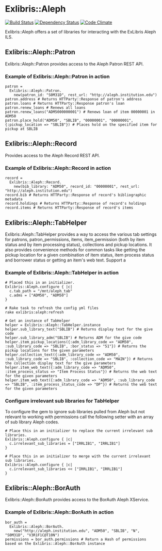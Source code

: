 # Exlibris::Aleph
[![Build Status](https://api.travis-ci.org/scotdalton/exlibris-aleph.png?branch=master)](https://travis-ci.org/scotdalton/exlibris-aleph)
[![Dependency Status](https://gemnasium.com/scotdalton/exlibris-aleph.png)](https://gemnasium.com/scotdalton/exlibris-aleph)
[![Code Climate](https://codeclimate.com/github/scotdalton/exlibris-aleph.png)](https://codeclimate.com/github/scotdalton/exlibris-aleph)

Exlibris::Aleph offers a set of libraries for interacting with the ExLibris Aleph ILS.

## Exlibris::Aleph::Patron
Exlibris::Aleph::Patron provides access to the Aleph Patron REST API.

### Example of Exlibris::Aleph::Patron in action
    patron = 
      Exlibris::Aleph::Patron.
        new(patron_id: "S0M31D", rest_url: "http://aleph.institution.edu")
    patron.address # Returns HTTParty::Response of patron's address
    patron.loans # Returns HTTParty::Response patron's loan
    patron.renew_loans # Renews all loans
    patron.renew_loans("ADM5000000001") # Renews loan of item 00000001 in ADM50
    patron.place_hold("ADM50", "SBLIB", "00000001", "00000001", {:pickup_location => "SBLIB"}) # Places hold on the specified item for pickup at SBLIB
  
## Exlibris::Aleph::Record
Provides access to the Aleph Record REST API.

### Example of Exlibris::Aleph::Record in action
    record = 
      Exlibris::Aleph::Record.
        new(bib_library: "ADM50", record_id: "00000001", rest_url: "http://aleph.institution.edu")
    record.bib # Returns HTTParty::Response of record's bibliographic metadata
    record.holdings # Returns HTTParty::Response of record's holdings
    record.items # Returns HTTParty::Response of record's items

## Exlibris::Aleph::TabHelper
Exlibris::Aleph::TabHelper provides a way to access the various tab settings for patrons, patron_permissions, items, item_permission (both by item status and by item processing status), collections and pickup locations. It also provides convenience methods for common tasks like getting the pickup location for a given combination of item status, item process status and borrower status or getting an item's web text.  Support a 

### Example of Exlibris::Aleph::TabHelper in action
    # Placed this in an initializer.
    Exlibris::Aleph.configure { |c|
      c.tab_path = "/mnt/aleph_tab"
      c.adms = ["ADM50", "ADM50"]
    }

    # Rake task to refresh the config yml files
    rake exlibris:aleph:refresh

    # Get an instance of TabHelper
    helper = Exlibris::Aleph::TabHelper.instance
    helper.sub_library_text("SBLIB") # Returns display text for the give code
    helper.sub_library_adm("SBLIB") # Returns ADM for the give code
    helper.item_pickup_locations({:adm_library_code => "ADM50", :sub_library_code => "SBLIB", :bor_status => "51"}) # Returns the pickup locations for the given parameters
    helper.collection_text({:adm_library_code => "ADM50", :sub_library_code => "SBLIB", :collection_code => "MAIN"}) # Returns the collection display text for the give parameters
    helper.item_web_text({:adm_library_code => "ADM50", :item_process_status => "Item Process Status"}) # Returns the web text for the given parameters
    helper.item_web_text({:adm_library_code => "ADM50", :sub_library_code => "SBLIB", :item_process_status_code => "DP"}) # Returns the web text for the given parameters

### Configure irrelevant sub libraries for TabHelper
To configure the gem to ignore sub libraries pulled from Aleph but not relevant to working with permissions call the following setter with an array of sub library Aleph codes.

    # Place this in an initializer to replace the current irrelevant sub libraries.
    Exlibris::Aleph.configure { |c|
      c.irrelevant_sub_libraries = ["IRRLIB1", "IRRLIB1"]
    }

    # Place this in an initializer to merge with the current irrelevant sub libraries.
    Exlibris::Aleph.configure { |c|
      c.irrelevant_sub_libraries << ["IRRLIB1", "IRRLIB1"]
    }

## Exlibris::Aleph::BorAuth
Exlibris::Aleph::BorAuth provides access to the BorAuth Aleph XService.

### Example of Exlibris::Aleph::BorAuth in action
    bor_auth = 
      Exlibris::Aleph::BorAuth.
        new("http://aleph.institution.edu", "ADM50", "SBLIB", "N", "S0M31D", "V3R1F1C@T10N")
    permissions = bor_auth.permissions # Return a Hash of permissions based on the Exlibris::Aleph::BorAuth instance

